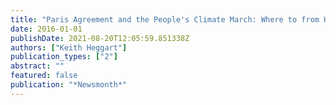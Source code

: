 ```yaml
---
title: "Paris Agreement and the People's Climate March: Where to from Here?"
date: 2016-01-01
publishDate: 2021-08-20T12:05:59.851338Z
authors: ["Keith Heggart"]
publication_types: ["2"]
abstract: ""
featured: false
publication: "*Newsmonth*"
---
```



